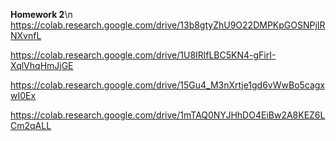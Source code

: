 **Homework 2**\n
https://colab.research.google.com/drive/13b8gtyZhU9O22DMPKpGOSNPjIRNXvnfL

https://colab.research.google.com/drive/1U8IRlfLBC5KN4-gFirI-XqlVhqHmJjGE

https://colab.research.google.com/drive/15Gu4_M3nXrtje1gd6vWwBo5cagxwI0Ex

https://colab.research.google.com/drive/1mTAQ0NYJHhDO4EiBw2A8KEZ6LCm2qALL
